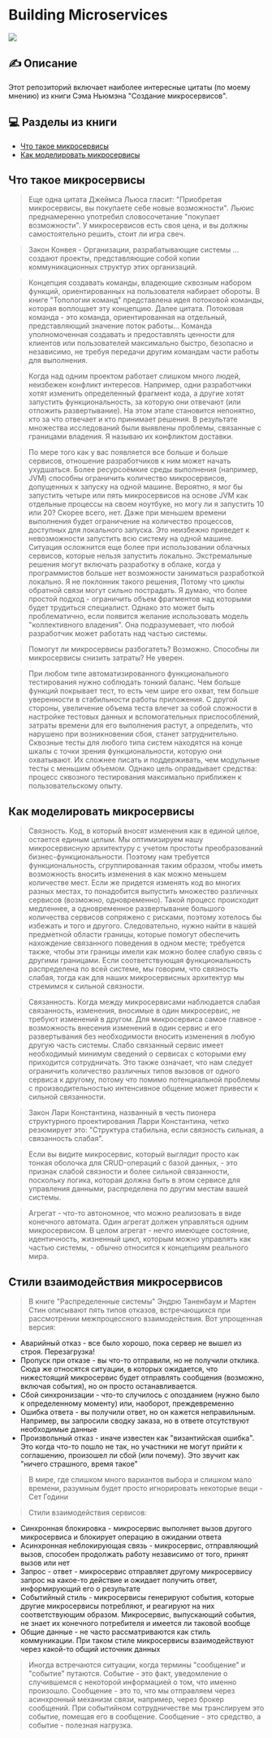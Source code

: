 # Building Microservices

<div>
  <a>
    <img src="https://img.shields.io/badge/-Evolutionary_Architectures-black?&logoColor=1DA1F2&style=for-the-badge&logoWidth=30" />
  </a>
</div>

## ✍ Описание

Этот репозиторий включает наиболее интересные цитаты (по моему мнению) из книги Сэма Ньюмэна "Создание микросервисов". 

## 💻 Разделы из книги

- [Что такое микросервисы](#что-такое-микросервисы)
- [Как моделировать микросервисы](#как-моделировать-микросервисы)


## Что такое микросервисы

> Еще одна цитата Джеймса Льюса гласит: "Приобретая микросервисы, вы покупаете себе новые возможности". Льюис преднамеренно употребил словосочетание "покупает возможности". У микросервисов есть своя цена, и вы должны самостоятельно решить, стоит ли игра свеч.

> Закон Конвея - Организации, разрабатывающие системы ... создают проекты, представляющие собой копии коммуникационных структур этих организаций.

> Концепция создавать команды, владеющие сквозным набором функций, ориентированных на пользователя набирает обороты. В книге "Топологии команд" представлена идея потоковой команды, которая воплощает эту концепцию. Далее цитата. Потоковая команда - это команда, ориентированная на отдельный, представляющий значение поток работы... Команда уполномоченная создавать и предоставлять ценности для клиентов или пользователей максимально быстро, безопасно и независимо, не требуя передачи другим командам части работы для выполнения. 

> Когда над одним проектом работает слишком много людей, неизбежен конфликт интересов. Например, одни разработчики хотят изменить определенный фрагмент кода, а другие хотят запустить функциональность, за которую они отвечают (или отложить развертывание). На этом этапе становится непонятно, кто за что отвечает и кто принимает решения. В результате множества исследований были выявлены проблемы, связанные с границами владения. Я называю их конфликтом доставки.

> По мере того как у вас появляется все больше и больше сервисов, отношение разработчиков к ним может начать ухудшаться. Более ресурсоёмкие среды выполнения (например, JVM) способны ограничить количество микросервисов, допущенных к запуску на одной машине. Вероятно, я мог бы запустить четыре или пять микросервисов на основе JVM как отдельные процессы на своем ноутбуке, но могу ли я запустить 10 или 20? Скорее всего, нет. Даже при меньшем времени выполнения будет ограничение на количество процессов, доступных для локального запуска. Это неизбежно приведет к невозможности запустить всю систему на одной машине. Ситуация осложнится еще более при использовании облачных сервисов, которые нельзя запустить локально. Экстремальные решения могут включать разработку в облаке, когда у программистов больше нет возможности заниматься разработкой локально. Я не поклонник такого решения, Потому что циклы обратной связи могут сильно пострадать. Я думаю, что более простой подход - ограничить объем фрагментов над которыми будет трудиться специалист. Однако это может быть проблематично, если появится желание использовать модель "коллективного владения". Она подразумевает, что любой разработчик может работать над частью системы. 

> Помогут ли микросервисы разбогатеть? Возможно. Способны ли микросервисы снизить затраты? Не уверен.

> При любом типе автоматизированного функционального тестирования нужно соблюдать тонкий баланс. Чем больше функций покрывает тест, то есть чем шире его охват, тем больше уверенности в стабильности работы приложения. С другой стороны, увеличение объема теста влечет за собой сложности в настройке тестовых данных и вспомогательных приспособлений, затраты времени для его выполнения растут, а определить, что нарушено при возникновении сбоя, станет затруднительно. Сквозные тесты для любого типа систем находятся на конце шкалы с точки зрения функциональности, которую они охватывают. Их сложнее писать и поддерживать, чем модульные тесты с меньшим объемом. Однако цель оправдывает средства: процесс сквозного тестирования максимально приближен к пользовательскому опыту.

## Как моделировать микросервисы

> Связность. Код, в который вносят изменения как в единой целое, остается единым целым. Мы оптимизируем нашу микросервисную архитектуру с учетом простоты преобразований бизнес-функциональности. Поэтому нам требуется функциональность, сгруппированная таким образом, чтобы иметь возможность вносить изменения в как можно меньшем количестве мест. Если же придется изменять код во многих разных местах, то понадобится выпустить множество различных сервисов (возможно, одновременно). Такой процесс происходит медленнее, а одновременное развертывание большого количества сервисов сопряжено с рисками, поэтому хотелось бы избежать и того и другого. Следовательно, нужно найти в нашей предметной области границы, которые помогут обеспечить нахождение связанного поведения в одном месте; требуется также, чтобы эти границы имели как можно более слабую связь с другими границами. Если соответствующая функциональность распределена по всей системе, мы говорим, что связность слабая, тогда как для наших микросервисных архитектур мы стремимся к сильной связности. 

> Связанность. Когда между микросервисами наблюдается слабая связанность, изменения, вносимые в один микросервис, не требуют изменений в другом. Для микросервиса самое главное - возможность внесения изменений в один сервис и его развертывания без необходимости вносить изменения в любую другую часть системы. Слабо связанный сервис имеет необходимый минимум сведений о сервисах с которыми ему приходится сотрудничать. Это также означает, что нам следует ограничить количество различных типов вызовов от одного сервиса к другому, потому что помимо потенциальной проблемы с производительностью интенсивное общение может привести к сильной связанности.

> Закон Лари Константина, названный в честь пионера структурного проектирования Ларри Константина, четко резюмирует это: "Структура стабильна, если связность сильная, а связанность слабая".

> Если вы видите микросервис, который выглядит просто как тонкая оболочка для CRUD-операций с базой данных, - это признак слабой связности и более сильной связанности, поскольку логика, которая должна быть в этом сервисе для управления данными, распределена по другим местам вашей системы.

> Агрегат - что-то автономное, что можно реализовать в виде конечного автомата. Один агрегат должен управляться одним микросервисом. В целом агрегат - нечто имеющее состояние, идентичность, жизненный цикл, которым можно управлять как частью системы, - обычно относится к концепциям реального мира.

## Стили взаимодействия микросервисов

> В книге "Распределенные системы" Эндрю Таненбаум и Мартен Стин описывают пять типов отказов, встречающихся при рассмотрении межпроцессного взаимодействия. Вот упрощенная версия: 

* Аварийный отказ - все было хорошо, пока сервер не вышел из строя. Перезагрузка! 
* Пропуск при отказе - вы что-то отправили, но не получили отклика. Сюда же относятся ситуации, в которых ожидается, что нижестоящий микросервис будет отправлять сообщения (возможно, включая события), но он просто останавливается.
* Сбой синхронизации - что-то случилось с опозданием (нужно было к определенному моменту) или, наоборот, преждевременно
* Ошибка ответа - вы получили ответ, но он кажется неправильным. Например, вы запросили сводку заказа, но в ответе отсутствуют необходимые данные
* Произвольный отказ - иначе известен как "византийская ошибка". Это когда что-то пошло не так, но участники не могут прийти к соглашению, произошел ли сбой (или почему). Это звучит как "ничего страшного, время такое"

> В мире, где слишком много вариантов выбора и слишком мало времени, разумным будет просто игнорировать некоторые вещи - Сет Години

> Стили взаимодействия сервисов: 

* Синхронная блокировка - микросервис выполняет вызов другого микросервиса и блокирует операцию в ожидании ответа
* Асинхронная неблокирующая связь - микросервис, отправляющий вызов, способен продолжать работу независимо от того, принят вызов или нет
* Запрос - ответ - микросервис отправляет другому микросервису запрос на какое-то действие и ожидает получить ответ, информирующий его о результате
* Событийный стиль - микросервисы генерируют события, которые другие микросервисы потребляют, и реагируют на них соответствующим образом. Микросервис, выпускающий события, не знает их конечного потребителя и имеется ли таковой вообще
* Общие данные - не часто рассматриваются как стиль коммуникации. При таком стиле микросервисы взаимодействуют через какой-то общий источник данных

> Иногда встречаются ситуации, когда термины "сообщение" и "событие" путаются. Событие - это факт, уведомление о случившемся с некоторой информацией о том, что именно произошло. Сообщение - это то, что мы отправляем через асинхронный механизм связи, например, через брокер сообщений. При событийном сотрудничестве мы транслируем это событие, помещая его в сообщение. Сообщение - это средство, а событие - полезная нагрузка.